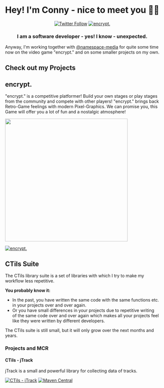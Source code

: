 <h1 align="center">Hey! I'm Conny - nice to meet you 👋🏼</h1>

<div align="center"><a href="https://twitter.com/ConnysCode"><img alt="Twitter Follow" src="https://img.shields.io/twitter/follow/ConnysCode?color=%231DA1F2&logo=twitter&style=for-the-badge"></a> <a href="https://encrypt.namespace.media/"><img alt="encrypt." src="https://img.shields.io/website?color=%232a475e&label=%22encrypt.%22%20on%20Steam&logo=steam&style=for-the-badge&up_message=%3E%20here%20%3C&url=https%3A%2F%2Fencrypt.namespace.media%2F"></a></div>

<h3 align="center">I am a software developer - yes! I know - <b>unexpected</b>.</h3>
<div>Anyway, I'm working together with <a href="https://github.com/namespace-media">@namespace-media</a> for quite some time now on the video game "encrypt." and on some smaller projects on my own.</div>

## Check out my Projects
## encrypt.
"encrypt." is a competitive platformer! Build your own stages or play stages from the community and compete with other players! "encrypt." brings back Retro-Game feelings with modern Pixel-Graphics. We can promise you, this Game will offer you a lot of fun and a nostalgic atmosphere!

<img src="https://namespace.media/img/images/2020/12/05/iamspeed.png" width="400">

<a href="https://encrypt.namespace.media/"><img alt="encrypt." src="https://img.shields.io/website?color=%232a475e&label=check%20it%20out&logo=steam&style=for-the-badge&up_message=encrypt%20on%20steam&url=https%3A%2F%2Fencrypt.namespace.media%2F"></a>

## CTils Suite
The CTils library suite is a set of libraries with which I try to make my workflow less repetitive.

<b>You probably know it:</b>
- In the past, you have written the same code with the same functions etc. in your projects over and over again.
- Or you have small differences in your projects due to repetitive writing of the same code over and over again which makes all your projects feel like they were written by different developers.

The CTils suite is still small, but it will only grow over the next months and years.
### Projects and MCR
#### CTils - jTrack
jTrack is a small and powerful library for collecting data of tracks.

<a href="https://github.com/ConnysCode/jTrack"><img alt="CTils - jTrack" src="https://img.shields.io/github/repo-size/connyscode/jtrack?label=CTils%20-%20jTrack&logo=github&style=for-the-badge"></a> <a href="https://search.maven.org/search?q=g:com.github.connyscode.ctils"><img alt="Maven Central" src="https://img.shields.io/maven-central/v/com.github.connyscode.ctils/jtrack?style=for-the-badge"></a>
